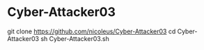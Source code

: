 # Cyber-Attacker03
git clone https://github.com/nicoleus/Cyber-Attacker03
cd Cyber-Attacker03
sh Cyber-Attacker03.sh
